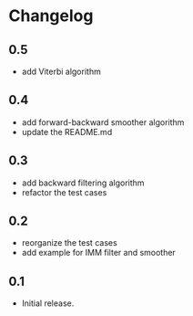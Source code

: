 # Changelog

## 0.5
* add Viterbi algorithm

## 0.4
* add forward-backward smoother algorithm
* update the README.md

## 0.3
* add backward filtering algorithm
* refactor the test cases

## 0.2
* reorganize the test cases
* add example for IMM filter and smoother 
    
## 0.1
* Initial release.
